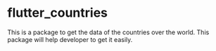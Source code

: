 # flutter_countries
This is a package to get the data of the countries over the world. This package will help developer to get it easily.
